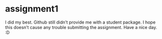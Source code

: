 # assignment1

I did my best. Github still didn’t provide me with a student package. I hope this doesn’t cause any trouble submitting the assignment. Have a nice day. :D
